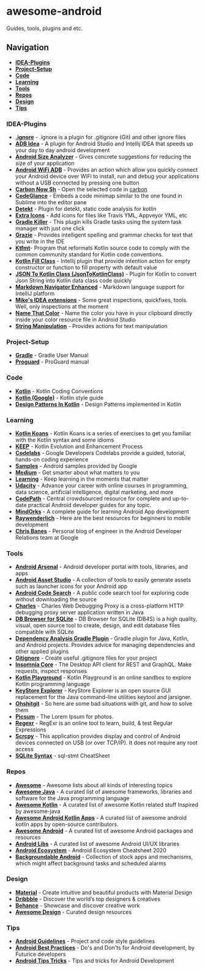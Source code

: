# awesome-android

Guides, tools, plugins and etc.

## Navigation

* [**IDEA-Plugins**](https://github.com/lndmflngs/awesome-android#idea-plugins)
* [**Project-Setup**](https://github.com/lndmflngs/awesome-android#project-setup)
* [**Code**](https://github.com/lndmflngs/awesome-android#code)
* [**Learning**](https://github.com/lndmflngs/awesome-android#learning)
* [**Tools**](https://github.com/lndmflngs/awesome-android#tools)
* [**Repos**](https://github.com/lndmflngs/awesome-android#repos)
* [**Design**](https://github.com/lndmflngs/awesome-android#design)
* [**Tips**](https://github.com/lndmflngs/awesome-android#tips)

### IDEA-Plugins
- [**.​ignore**](https://plugins.jetbrains.com/plugin/7495--ignore) - .ignore is a plugin for .gitignore (Git) and other ignore files
- [**ADB Idea**](https://plugins.jetbrains.com/plugin/7380-adb-idea) - A plugin for Android Studio and Intellij IDEA that speeds up your day to day android development
- [**Android Size Analyzer**](https://plugins.jetbrains.com/plugin/12563-android-size-analyzer) - Gives concrete suggestions for reducing the size of your application
- [**Android WiFi ADB**](https://plugins.jetbrains.com/plugin/7983-android-wifi-adb) - Provides an action which allow you quickly connect your Android device over WiFi to install, run and debug your applications without a USB connected by pressing one button
- [**Carbon Now Sh**](https://plugins.jetbrains.com/plugin/10469-carbon-now-sh/) - Open the selected code in [carbon](https://carbon.now.sh)
- [**CodeGlance**](https://plugins.jetbrains.com/plugin/7275-codeglance) - Embeds a code minimap similar to the one found in Sublime into the editor pane
- [**Detekt**](https://plugins.jetbrains.com/plugin/10761-detekt) - Plugin for detekt, static code analysis for kotlin
- [**Extra Icons**](https://plugins.jetbrains.com/plugin/11058-extra-icons) - Add icons for files like Travis YML, Appveyor YML, etc
- [**Gradle Killer**](https://plugins.jetbrains.com/plugin/7794-gradle-killer) - This plugin kills Gradle tasks using the system task manager with just one click
- [**Grazie**](https://plugins.jetbrains.com/plugin/12175-grazie) - Provides intelligent spelling and grammar checks for text that you write in the IDE
- [**Ktfmt​**](https://plugins.jetbrains.com/plugin/14912-ktfmt) - Program that reformats Kotlin source code to comply with the common community standard for Kotlin code conventions.
- [**Kotlin Fill Class​**](https://plugins.jetbrains.com/plugin/10942-kotlin-fill-class) - Intellij plugin that provide intention action for empty constructor or function to fill property with default value
- [**JSON To Kotlin Class ​(JsonToKotlinClass)​**](https://plugins.jetbrains.com/plugin/9960-json-to-kotlin-class-jsontokotlinclass-) - Plugin for Kotlin to convert Json String into Kotlin data class code quickly
- [**Markdown Navigator Enhanced**](https://plugins.jetbrains.com/plugin/7896-markdown-navigator-enhanced) - Markdown language support for IntelliJ platform
- [**Mike's IDEA extensions**](https://plugins.jetbrains.com/plugin/12690-mike-s-idea-extensions) - Some great inspections, quickfixes, tools. Well, only inspections at the moment
- [**Name That Color**](https://plugins.jetbrains.com/plugin/10422-name-that-color) - Name the color you have in your clipboard directly inside your color resource file in Android Studio
- [**String Manipulation**](https://plugins.jetbrains.com/plugin/2162-string-manipulation) - Provides actions for text manipulation

### Project-Setup
- [**Gradle**](https://docs.gradle.org/current/userguide/userguide.html) - Gradle User Manual
- [**Proguard**](https://www.guardsquare.com/en/products/proguard/manual) - ProGuard manual

### Code
* [**Kotlin**](https://kotlinlang.org/docs/reference/coding-conventions.html) - Kotlin Coding Conventions
* [**Kotlin (Google)**](https://developer.android.com/kotlin/style-guide) - Kotlin style guide
* [**Design Patterns In Kotlin**](https://github.com/dbacinski/Design-Patterns-In-Kotlin) - Design Patterns implemented in Kotlin

### Learning
* [**Kotlin Koans**](https://play.kotlinlang.org/koans/overview) - Kotlin Koans is a series of exercises to get you familiar with the Kotlin syntax and some idioms
* [**KEEP**](https://github.com/Kotlin/KEEP) - Kotlin Evolution and Enhancement Process
* [**Codelabs**](https://codelabs.developers.google.com/?cat=Android) - Google Developers Codelabs provide a guided, tutorial, hands-on coding experience
* [**Samples**](https://developer.android.com/samples/index.html) - Android samples provided by Google
* [**Medium**](https://medium.com) - Get smarter about what matters to you
* [**Learning**](https://www.linkedin.com/learning) - Keep learning in the moments that matter
* [**Udacity**](https://www.udacity.com/courses/all) - Advance your career with online courses in programming, data science, artificial intelligence, digital marketing, and more
* [**CodePath**](https://guides.codepath.com/android) - Central crowdsourced resource for complete and up-to-date practical Android developer guides for any topic.
* [**MindOrks**](https://blog.mindorks.com/blogs/android) - A complete guide for learning Android App development
* [**Raywenderlich**](https://www.raywenderlich.com) -  Here are the best resources for beginners to mobile development
* [**Chris Banes**](https://chris.banes.dev) - Personal blog of engineer in the Android Developer Relations team at Google

### Tools
* [**Android Arsenal**](https://android-arsenal.com) - Android developer portal with tools, libraries, and apps
* [**Android Asset Studio**](https://romannurik.github.io/AndroidAssetStudio) - A collection of tools to easily generate assets such as launcher icons for your Android app
* [**Android Code Search**](https://cs.android.com) - A public code search tool for exploring code without downloading the source
* [**Charles**](https://www.charlesproxy.com) - Charles Web Debugging Proxy is a cross-platform HTTP debugging proxy server application written in Java
* [**DB Browser for SQLite**](https://sqlitebrowser.org) - DB Browser for SQLite (DB4S) is a high quality, visual, open source tool to create, design, and edit database files compatible with SQLite
* [**Dependency Analysis Gradle Plugin**](https://github.com/autonomousapps/dependency-analysis-android-gradle-plugin) - Gradle plugin for Java, Kotlin, and Android projects. Provides advice for managing dependencies and other applied plugins
* [**Gitignore**](https://www.gitignore.io/) - Create useful .gitignore files for your project
* [**Insomnia Core**](https://insomnia.rest) - The Desktop API client for REST and GraphQL. Make requests, inspect responses
* [**Kotlin Playground**](https://play.kotlinlang.org) - Kotlin Playground is an online sandbox to explore Kotlin
programming language
* [**KeyStore Explorer**](https://keystore-explorer.org/index.html) - KeyStore Explorer is an open source GUI replacement for the Java command-line utilities keytool and jarsigner.
* [**Ohshitgit**](https://ohshitgit.com/en) - So here are some bad situations with git, and how to solve them
* [**Picsum**](https://picsum.photos) - The Lorem Ipsum for photos.
* [**Regexr**](https://regexr.com) - RegExr is an online tool to learn, build, & test Regular Expressions
* [**Scrcpy**](https://github.com/Genymobile/scrcpy) - This application provides display and control of Android devices connected on USB (or over TCP/IP). It does not require any root access
* [**SQLite Syntax**](https://www.sqlite.org/syntax/sql-stmt.html) - sql-stmt CheatSheet


### Repos
* [**Awesome**](https://github.com/sindresorhus/awesome) - Awesome lists about all kinds of interesting topics
* [**Awesome Java**](https://github.com/akullpp/awesome-java) - A curated list of awesome frameworks, libraries and software for the Java programming language
* [**Awesome Kotlin**](https://github.com/KotlinBy/awesome-kotlin) - A curated list of awesome Kotlin related stuff Inspired by awesome-java
* [**Awesome Android Kotlin Apps**](https://github.com/androiddevnotes/awesome-android-kotlin-apps) - A curated list of awesome android kotlin apps by open-source contributors.
* [**Awesome Android**](https://github.com/JStumpp/awesome-android) - A curated list of awesome Android packages and resources
* [**Android Libs**](https://github.com/XXApple/AndroidLibs) - A curated list of awesome Android UI/UX libraries
* [**Android Ecosystem**](https://github.com/igorwojda/android-ecosystem-cheat-sheet) - Android Ecosystem Cheatsheet 2020
* [**Backgroundable Android**](https://github.com/dirkam/backgroundable-android) - Collection of stock apps and mechanisms, which might affect background tasks and scheduled alarms

### Design
* [**Material**](https://material.io/design) - Create intuitive and beautiful products with Material Design
* [**Dribbble**](https://dribbble.com/search/android) - Discover the world’s top designers & creatives
* [**Behance**](https://www.behance.net/galleries/Interaction) - Showcase and discover creative work
* [**Awesome Design**](https://github.com/gztchan/awesome-design) - Curated design resources

### Tips
* [**Android Guidelines**](https://github.com/ribot/android-guidelines/blob/master/project_and_code_guidelines.md) - Project and code style guidelines
* [**Android Best Practices**](https://github.com/futurice/android-best-practices) - Do's and Don'ts for Android development, by Futurice developers
* [**Android Tips Tricks**](https://github.com/nisrulz/android-tips-tricks) - Tips and tricks for Android Development
